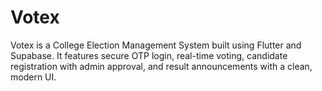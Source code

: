 # Votex
Votex is a College Election Management System built using Flutter and Supabase. It features secure OTP login, real-time voting, candidate registration with admin approval, and result announcements with a clean, modern UI.
